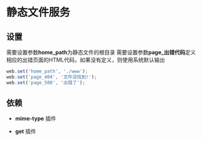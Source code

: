 # 静态文件服务

## 设置

需要设置参数**home_path**为静态文件的根目录
需要设置参数**page_出错代码**定义相应的出错页面的HTML代码，如果没有定义，则使用系统默认输出

```javascript
web.set('home_path', './www');
web.set('page_404', '文件没找到!');
web.set('page_500', '出错了');
```


## 依赖

+ **mime-type** 插件

+ **get** 插件